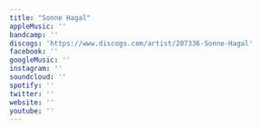 ```yaml
---
title: "Sonne Hagal"
appleMusic: ''
bandcamp: ''
discogs: 'https://www.discogs.com/artist/207336-Sonne-Hagal'
facebook: ''
googleMusic: ''
instagram: ''
soundcloud: ''
spotify: ''
twitter: ''
website: ''
youtube: ''
---
```

